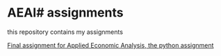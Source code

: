 # AEAI# assignments
this repository contains my assignments

[Final assignment for Applied Economic Analysis, the python assignment](https://github.com/Arnebor/FinalAssignment/blob/master/AEA-FinalAssignment.ipynb)


